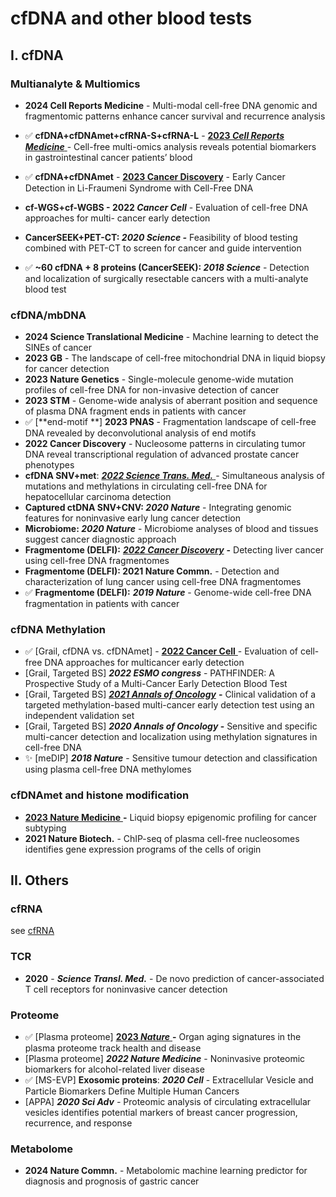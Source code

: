 
# cfDNA and other blood tests

## I. cfDNA

### **Multianalyte & Multiomics**

  * **2024 Cell Reports Medicine** - Multi-modal cell-free DNA genomic and fragmentomic patterns enhance cancer survival and recurrence analysis

  * ✅ **cfDNA+cfDNAmet+cfRNA-S+cfRNA-L** - [**2023&#x20;**_**Cell Reports Medicine**_ ](https://www.cell.com/cell-reports-medicine/fulltext/S2666-3791\(23\)00475-5)- Cell-free multi-omics analysis reveals potential biomarkers in gastrointestinal cancer patients’ blood

  * ✅ **cfDNA+cfDNAmet** - [**2023 Cancer Discovery**](https://aacrjournals.org/cancerdiscovery/article/doi/10.1158/2159-8290.CD-23-0456/729598/Early-Cancer-Detection-in-Li-Fraumeni-Syndrome) - Early Cancer Detection in Li-Fraumeni Syndrome with Cell-Free DNA&#x20;

  * **cf-WGS+cf-WGBS - 2022&#x20;**_**Cancer Cell**_ - Evaluation of cell-free DNA approaches for multi- cancer early detection

  * **CancerSEEK+PET-CT:&#x20;**_**2020 Science -**_ Feasibility of blood testing combined with PET-CT to screen for cancer and guide intervention

  * ✅ **\~60 cfDNA + 8 proteins (CancerSEEK):&#x20;**_**2018 Science**_ - Detection and localization of surgically resectable cancers with a multi-analyte blood test


### **cfDNA/mbDNA** 

* **2024 Science Translational Medicine** - Machine learning to detect the SINEs of cancer
* **2023 GB** - The landscape of cell-free mitochondrial DNA in liquid biopsy for cancer detection
* **2023 Nature Genetics** - Single-molecule genome-wide mutation profiles of cell-free DNA for non-invasive detection of cancer
* **2023 STM** - Genome-wide analysis of aberrant position and sequence of plasma DNA fragment ends in patients with cancer
* ✅ [**end-motif **] **2023 PNAS** - Fragmentation landscape of cell-free DNA revealed by deconvolutional analysis of end motifs
* **2022 Cancer Discovery** - Nucleosome patterns in circulating tumor DNA reveal transcriptional regulation of advanced prostate cancer phenotypes
* **cfDNA SNV+met**: [_**2022 Science Trans. Med.**_ ](https://www.science.org/doi/10.1126/scitranslmed.abp8704)- Simultaneous analysis of mutations and methylations in circulating cell-free DNA for hepatocellular carcinoma detection
* **Captured ctDNA SNV+CNV:&#x20;**_**2020 Nature**_ - Integrating genomic features for noninvasive early lung cancer detection
* **Microbiome:&#x20;**_**2020 Nature**_ - Microbiome analyses of blood and tissues suggest cancer diagnostic approach&#x20;
* **Fragmentome (DELFI):** [_**2022 Cancer Discovery**_](https://www.science.org/doi/10.1126/scitranslmed.abp8704) **-** Detecting liver cancer using cell-free DNA fragmentomes
* **Fragmentome (DELFI): 2021 Nature Commn.** - Detection and characterization of lung cancer using cell-free DNA fragmentomes
* ✅ **Fragmentome (DELFI):** _**2019 Nature**_ - Genome-wide cell-free DNA fragmentation in patients with cancer


###  **cfDNA Methylation**

  * ✅ \[Grail, cfDNA vs. cfDNAmet] - [**2022 Cancer Cell** ](https://doi.org/10.1016/j.ccell.2022.10.022)- Evaluation of cell-free DNA approaches for multicancer early detection
  * \[Grail, Targeted BS] _**2022 ESMO congress**_ - PATHFINDER: A Prospective Study of a Multi-Cancer Early Detection Blood Test
  * \[Grail, Targeted BS] [_**2021 Annals of Oncology**_](https://www.science.org/doi/10.1126/scitranslmed.abp8704) **-** Clinical validation of a targeted methylation-based multi-cancer early detection test using an independent validation set
  * \[Grail, Targeted BS] _**2020 Annals of Oncology**_**&#x20;-** Sensitive and specific multi-cancer detection and localization using methylation signatures in cell-free DNA
  * ✨ \[meDIP] _**2018 Nature**_ - Sensitive tumour detection and classification using plasma cell-free DNA methylomes

### **cfDNAmet and histone modification**

  * [**2023 Nature Medicine** ](https://www.nature.com/articles/s41591-023-02605-z)**-** Liquid biopsy epigenomic profiling for cancer subtyping
  * **2021 Nature Biotech.** - ChIP-seq of plasma cell-free nucleosomes identifies gene expression programs of the cells of origin




## II. Others

### **cfRNA**

see [cfRNA](cfRNA.md)

### **TCR**

* **2020** - _**Science Transl. Med.**_ - De novo prediction of cancer-associated T cell receptors for noninvasive cancer detection

### **Proteome**

* ✅ \[Plasma proteome] [**2023&#x20;**_**Nature**_ ](https://www.nature.com/articles/s41586-023-06802-1)**-** Organ aging signatures in the plasma proteome track health and disease
* \[Plasma proteome] _**2022 Nature Medicine**_ - Noninvasive proteomic biomarkers for alcohol-related liver disease
* ✅  \[MS-EVP] **Exosomic proteins**: _**2020 Cell**_ - Extracellular Vesicle and Particle Biomarkers Define Multiple Human Cancers
* \[APPA] _**2020 Sci Adv** -_ Proteomic analysis of circulating extracellular vesicles identifies potential markers of breast cancer progression, recurrence, and response

### **Metabolome**

* **2024 Nature Commn.** - Metabolomic machine learning predictor for diagnosis and prognosis of gastric cancer

